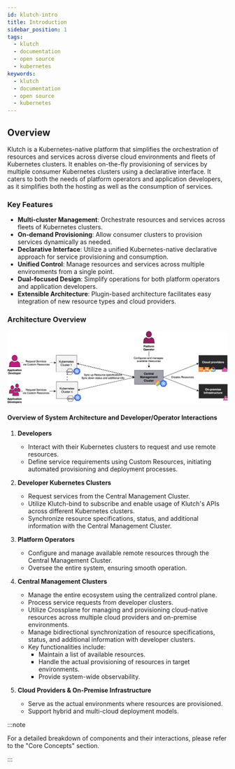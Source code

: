 ```yaml
---
id: klutch-intro
title: Introduction
sidebar_position: 1
tags:
  - klutch
  - documentation
  - open source
  - kubernetes
keywords:
  - klutch
  - documentation
  - open source
  - kubernetes
---
```


## Overview

Klutch is a Kubernetes-native platform that simplifies the orchestration of resources and services across diverse cloud
environments and fleets of Kubernetes clusters. It enables on-the-fly provisioning of services by multiple consumer
Kubernetes clusters using a declarative interface. It caters to both the needs of platform operators and application
developers, as it simplifies both the hosting as well as the consumption of services.

### Key Features

- **Multi-cluster Management**: Orchestrate resources and services across fleets of Kubernetes clusters.
- **On-demand Provisioning**: Allow consumer clusters to provision services dynamically as needed.
- **Declarative Interface**: Utilize a unified Kubernetes-native declarative approach for service provisioning and
  consumption.
- **Unified Control**: Manage resources and services across multiple environments from a single point.
- **Dual-focused Design**: Simplify operations for both platform operators and application developers.
- **Extensible Architecture**: Plugin-based architecture facilitates easy integration of new resource types and cloud
  providers.

### Architecture Overview

![Architecture overview](./architecture_overview.svg)

#### Overview of System Architecture and Developer/Operator Interactions

1. **Developers**

    - Interact with their Kubernetes clusters to request and use remote resources.
    - Define service requirements using Custom Resources, initiating automated provisioning and deployment processes.

2. **Developer Kubernetes Clusters**

    - Request services from the Central Management Cluster.
    - Utilize Klutch-bind to subscribe and enable usage of Klutch's APIs across different Kubernetes clusters.
    - Synchronize resource specifications, status, and additional information with the Central Management Cluster.

3. **Platform Operators**

    - Configure and manage available remote resources through the Central Management Cluster.
    - Oversee the entire system, ensuring smooth operation.

4. **Central Management Clusters**

    - Manage the entire ecosystem using the centralized control plane.
    - Process service requests from developer clusters.
    - Utilize Crossplane for managing and provisioning cloud-native resources across multiple cloud providers and
    on-premise environments.
    - Manage bidirectional synchronization of resource specifications, status, and additional information with developer
    clusters.
    - Key functionalities include:
        - Maintain a list of available resources.
        - Handle the actual provisioning of resources in target environments.
        - Provide system-wide observability.

5. **Cloud Providers & On-Premise Infrastructure**

    - Serve as the actual environments where resources are provisioned.
    - Support hybrid and multi-cloud deployment models.

:::note

For a detailed breakdown of components and their interactions, please refer to the "Core Concepts" section.

:::
